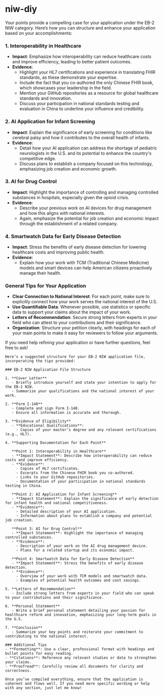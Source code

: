 # niw-diy


Your points provide a compelling case for your application under the EB-2 NIW category. Here’s how you can structure and enhance your application based on your accomplishments:

### 1. Interoperability in Healthcare
- **Impact**: Emphasize how interoperability can reduce healthcare costs and improve efficiency, leading to better patient outcomes.
- **Evidence**:
  - Highlight your HL7 certifications and experience in translating FHIR standards, as these demonstrate your expertise.
  - Include the fact that you co-authored the only Chinese FHIR book, which showcases your leadership in the field.
  - Mention your GitHub repositories as a resource for global healthcare standards and innovation.
  - Discuss your participation in national standards testing and evaluation in China to underline your influence and credibility.

### 2. AI Application for Infant Screening
- **Impact**: Explain the significance of early screening for conditions like cerebral palsy and how it contributes to the overall health of infants.
- **Evidence**:
  - Detail how your AI application can address the shortage of pediatric neurologists in the U.S. and its potential to enhance the country's competitive edge.
  - Discuss plans to establish a company focused on this technology, emphasizing job creation and economic growth.

### 3. AI for Drug Control
- **Impact**: Highlight the importance of controlling and managing controlled substances in hospitals, especially given the opioid crisis.
- **Evidence**:
  - Describe your previous work on AI devices for drug management and how this aligns with national interests.
  - Again, emphasize the potential for job creation and economic impact through the establishment of a related company.

### 4. Smartwatch Data for Early Disease Detection
- **Impact**: Stress the benefits of early disease detection for lowering healthcare costs and improving public health.
- **Evidence**:
  - Explain how your work with TCM (Traditional Chinese Medicine) models and smart devices can help American citizens proactively manage their health.

### General Tips for Your Application
- **Clear Connection to National Interest**: For each point, make sure to explicitly connect how your work serves the national interest of the U.S.
- **Use Quantifiable Data**: Whenever possible, use statistics or specific data to support your claims about the impact of your work.
- **Letters of Recommendation**: Secure strong letters from experts in your field who can attest to your contributions and their significance.
- **Organization**: Structure your petition clearly, with headings for each of your main points to make it easy for reviewers to follow your arguments.

If you need help refining your application or have further questions, feel free to ask!




```
Here’s a suggested structure for your EB-2 NIW application file, incorporating the tips provided:

### EB-2 NIW Application File Structure

1. **Cover Letter**
   - Briefly introduce yourself and state your intention to apply for the EB-2 NIW.
   - Summarize your qualifications and the national interest of your work.

2. **Form I-140**
   - Complete and sign Form I-140.
   - Ensure all information is accurate and thorough.

3. **Evidence of Eligibility**
   - **Educational Qualifications**: 
     - Copies of your master’s degree and any relevant certifications (e.g., HL7).

4. **Supporting Documentation for Each Point**

   **Point 1: Interoperability in Healthcare**
   - **Impact Statement**: Describe how interoperability can reduce costs and improve efficiency.
   - **Evidence**:
     - Copies of HL7 certificates.
     - Excerpts from the Chinese FHIR book you co-authored.
     - Links to your GitHub repositories.
     - Documentation of your participation in national standards testing in China.

   **Point 2: AI Application for Infant Screening**
   - **Impact Statement**: Explain the significance of early detection for infant health and national competitiveness.
   - **Evidence**:
     - Detailed description of your AI application.
     - Information about plans to establish a company and potential job creation.

   **Point 3: AI for Drug Control**
   - **Impact Statement**: Highlight the importance of managing controlled substances.
   - **Evidence**:
     - Description of your work on the AI drug management device.
     - Plans for a related startup and its economic impact.

   **Point 4: Smartwatch Data for Early Disease Detection**
   - **Impact Statement**: Stress the benefits of early disease detection.
   - **Evidence**:
     - Overview of your work with TCM models and smartwatch data.
     - Examples of potential health outcomes and cost savings.

5. **Letters of Recommendation**
   - Include strong letters from experts in your field who can speak to your contributions and their significance.

6. **Personal Statement**
   - Write a brief personal statement detailing your passion for healthcare reform and innovation, emphasizing your long-term goals in the U.S.

7. **Conclusion**
   - Summarize your key points and reiterate your commitment to contributing to the national interest.

### Additional Tips
- **Formatting**: Use a clear, professional format with headings and bullet points for easy reading.
- **Citations**: Reference any relevant studies or data to strengthen your claims.
- **Proofread**: Carefully review all documents for clarity and correctness.

Once you’ve compiled everything, ensure that the application is coherent and flows well. If you need more specific wording or help with any section, just let me know!
```


```
